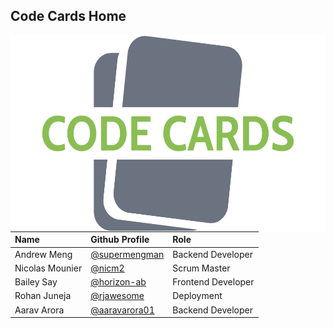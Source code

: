 ## Code Cards Home

<img src="assets/img/logo2.png"
     alt="logo"
     style="float: left; margin-right: 10px; size: 20px" />

| Name | Github Profile | Role |
| :---- | :---- | :---- |
| Andrew Meng | [@supermengman](https://github.com/supermengman) | Backend Developer |
| Nicolas Mounier | [@nicm2](https://github.com/nicm2) | Scrum Master|
| Bailey Say | [@horizon-ab](https://github.com/horizon-ab) | Frontend Developer |
| Rohan Juneja | [@rjawesome](https://github.com/rjawesome) | Deployment |
| Aarav Arora | [@aaravarora01](https://github.com/aaravarora01) | Backend Developer |